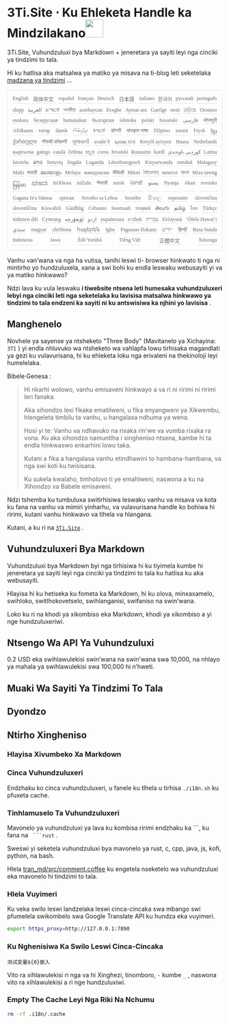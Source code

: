 <h1 style="justify-content:space-between">3Ti.Site ⋅ Ku Ehleketa Handle ka Mindzilakano<img src="//i-01.eu.org/3Ti/logo.svg" style="user-select:none;margin-top:-1px;width:42px"></h1>

3Ti.Site, Vuhundzuluxi bya Markdown + jeneretara ya sayiti leyi nga cinciki ya tindzimi to tala.

Hi ku hatlisa aka matsalwa ya matiko ya misava na ti-blog leti seketelaka [madzana ya tindzimi](https://github.com/i18n-site/node/blob/main/lang/src/index.js) ...

<pre class="langli" style="display:flex;flex-wrap:wrap;background:transparent;border:1px solid #eee;font-size:12px;box-shadow:0 0 3px inset #eee;padding:12px 5px 4px 12px;justify-content:space-between;"><style>pre.langli i{font-weight:300;font-family:s;margin-right:7px;margin-bottom:8px;font-style:normal;color:#666;border-bottom:1px dashed #ccc;}</style><i>English</i><i> 简体中文 </i><i>español</i><i>français</i><i>Deutsch</i><i> 日本語 </i><i>italiano</i><i>한국어</i><i>русский</i><i>português</i><i>shqip</i><i>‫العربية‬</i><i>አማርኛ</i><i>অসমীয়া</i><i>azərbaycan</i><i>Eʋegbe</i><i>Aymar aru</i><i>Gaeilge</i><i>eesti</i><i>ଓଡ଼ିଆ</i><i>Oromoo</i><i>euskara</i><i>беларуская</i><i>bamanakan</i><i>български</i><i>íslenska</i><i>polski</i><i>bosanski</i><i>‫فارسی‬</i><i>भोजपुरी</i><i>Afrikaans</i><i>татар</i><i>dansk</i><i>‫ދިވެހިބަސް‬</i><i>ትግርኛ</i><i>डोगरी</i><i>संस्कृत भाषा</i><i>Filipino</i><i>suomi</i><i>Frysk</i><i>ខ្មែរ</i><i>ქართული</i><i>गोंयची कोंकणी</i><i>ગુજરાતી</i><i>avañe’ẽ</i><i>қазақ тілі</i><i>Kreyòl ayisyen</i><i>Hausa</i><i>Nederlands</i><i>кыргызча</i><i>galego</i><i>català</i><i>čeština</i><i>ಕನ್ನಡ</i><i>corsu</i><i>hrvatski</i><i>Runasimi</i><i>kurdî</i><i>‫کوردیی ناوەندی‬</i><i>Latina</i><i>latviešu</i><i>ລາວ</i><i>lietuvių</i><i>lingála</i><i>Luganda</i><i>Lëtzebuergesch</i><i>Kinyarwanda</i><i>română</i><i>Malagasy</i><i>Malti</i><i>मराठी</i><i>മലയാളം</i><i>Melayu</i><i>македонски</i><i>मैथिली</i><i>Māori</i><i>মৈতৈলোন্</i><i>монгол</i><i>বাংলা</i><i>Mizo ṭawng</i><i>မြန်မာ</i><i>𞄀𞄄𞄰𞄩𞄍𞄜𞄰</i><i>IsiXhosa</i><i>isiZulu</i><i>नेपाली</i><i>norsk</i><i>ਪੰਜਾਬੀ</i><i>‫پښتو‬</i><i>Nyanja</i><i>Akan</i><i>svenska</i><i>Gagana fa'a Sāmoa</i><i>српски</i><i>Sesotho sa Leboa</i><i>Sesotho</i><i>සිංහල</i><i>esperanto</i><i>slovenčina</i><i>slovenščina</i><i>Kiswahili</i><i>Gàidhlig</i><i>Cebuano</i><i>Soomaali</i><i>тоҷикӣ</i><i>తెలుగు</i><i>தமிழ்</i><i>ไทย</i><i>Türkçe</i><i>türkmen dili</i><i>Cymraeg</i><i>‫ئۇيغۇرچە‬</i><i>‫اردو‬</i><i>українська</i><i>o‘zbek</i><i>‫עברית‬</i><i>Ελληνικά</i><i>ʻŌlelo Hawaiʻi</i><i>‫سنڌي‬</i><i>magyar</i><i>chiShona</i><i>հայերեն</i><i>Igbo</i><i>Pagsasao Ilokano</i><i>‫ייִדיש‬</i><i>हिन्दी</i><i>Basa Sunda</i><i>Indonesia</i><i>Jawa</i><i>Èdè Yorùbá</i><i>Tiếng Việt</i><i> 正體中文 </i><i>Xitsonga</i></pre>

Vanhu van’wana va nga ha vutisa, tanihi leswi ti- browser hinkwato ti nga ni mintirho yo hundzuluxela, xana a swi bohi ku endla leswaku webusayiti yi va ya matiko hinkwawo?

Ndzi lava ku vula leswaku **i tiwebsite ntsena leti humesaka vuhundzuluxeri lebyi nga cinciki leti nga seketelaka ku lavisisa matsalwa hinkwawo ya tindzimi to tala endzeni ka sayiti ni ku antswisiwa ka njhini yo lavisisa** .

## Manghenelo

Novhele ya sayense ya ntsheketo &quot;Three Body&quot; (Mavitanelo ya Xichayina: `3Tǐ` ) yi endla nhluvuko wa ntsheketo wa vahlapfa lowu tirhisaka magandlati ya gezi ku vulavurisana, hi ku ehleketa loku nga erivaleni na thekinoloji leyi humelelaka.

Bibele·Genesa :

> Hi nkarhi wolowo, vanhu emisaveni hinkwayo a va ri ni ririmi ni ririmi leri fanaka.
>
> Aka xihondzo lexi fikaka ematilweni, u fika enyangweni ya Xikwembu, hlengeleta timbilu ta vanhu, u hangalasa ndhuma ya wena.
>
> Hosi yi te: Vanhu va ndhavuko na rixaka rin'we va vumba rixaka ra vona. Ku aka xihondzo namuntlha i xingheniso ntsena, kambe hi ta endla hinkwaswo enkarhini lowu taka.
>
> Kutani a fika a hangalasa vanhu etindhawini to hambana-hambana, va nga swi koti ku twisisana.
>
> Ku sukela kwalaho, timholovo ti ye emahlweni, naswona a ku na Xihondzo xa Babele emisaveni.

Ndzi tshemba ku tumbuluxa switirhisiwa leswaku vanhu va misava va kota ku fana na vanhu va mimiri yinharhu, va vulavurisana handle ko bohiwa hi ririmi, kutani vanhu hinkwavo va tlhela va hlangana.

Kutani, a ku ri na [`3Ti.Site`](//3Ti.Site) .

## Vuhundzuluxeri Bya Markdown

Vuhundzuluxi bya Markdown byi nga tirhisiwa hi ku tiyimela kumbe hi jeneretara ya sayiti leyi nga cinciki ya tindzimi to tala ku hatlisa ku aka webusayiti.

Hlayisa hi ku hetiseka ku fometa ka Markdown, hi ku olova, minxaxamelo, swihloko, switlhokovetselo, swihlanganisi, swifaniso na swin’wana.

Loko ku ri na khodi ya xikombiso eka Markdown, khodi ya xikombiso a yi nge hundzuluxeriwi.

## Ntsengo Wa API Ya Vuhundzuluxi

0.2 USD eka swihlawulekisi swin’wana na swin’wana swa 10,000, na nhlayo ya mahala ya swihlawulekisi swa 100,000 hi n’hweti.

## Muaki Wa Sayiti Ya Tindzimi To Tala

## Dyondzo

## Ntirho Xingheniso

### Hlayisa Xivumbeko Xa Markdown

### Cinca Vuhundzuluxeri

Endzhaku ko cinca vuhundzuluxeri, u fanele ku tlhela u tirhisa `./i18n.sh` ku pfuxeta cache.

### Tinhlamuselo Ta Vuhundzuluxeri

Mavonelo ya vuhundzuluxi ya lava ku kombisa ririmi endzhaku ka \```, ku fana na ` ```rust` .

Sweswi yi seketela vuhundzuluxi bya mavonelo ya rust, c, cpp, java, js, kofi, python, na bash.

Hlela [tran_md/src/comment.coffee](https://github.com/i18n-site/node/blob/main/tran_md/src/comment.coffee) ku engetela nseketelo wa vuhundzuluxi eka mavonelo hi tindzimi to tala.

### Hlela Vuyimeri

Ku veka swilo leswi landzelaka leswi cinca-cincaka swa mbango swi pfumelela swikombelo swa Google Translate API ku hundza eka vuyimeri.

```bash
export https_proxy=http://127.0.0.1:7890
```

### Ku Nghenisiwa Ka Swilo Leswi Cinca-Cincaka

```
测试变量${0}嵌入
```

Vito ra xihlawulekisi ri nga va hi Xinghezi, tinomboro, `-` kumbe `_` , naswona vito ra xihlawulekisi a ri nge hundzuluxiwi.

### Empty The Cache Leyi Nga Riki Na Nchumu

```bash
rm -rf .i18n/.cache
```
